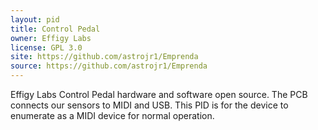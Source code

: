 ```yaml
---
layout: pid
title: Control Pedal
owner: Effigy Labs
license: GPL 3.0
site: https://github.com/astrojr1/Emprenda
source: https://github.com/astrojr1/Emprenda
---
```

Effigy Labs Control Pedal hardware and software open source.  The PCB connects our sensors to MIDI and USB.  This PID is for the device to enumerate as a MIDI device for normal operation.
